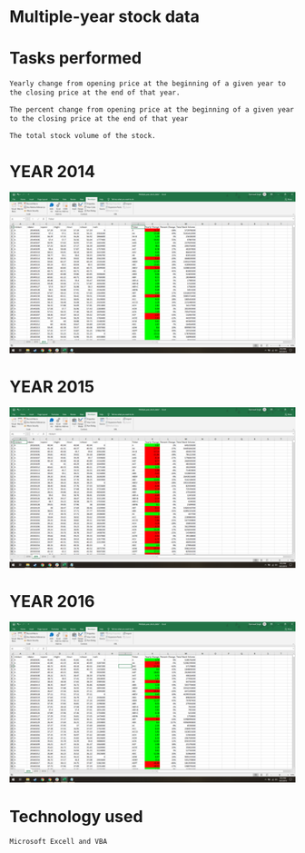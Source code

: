 # Multiple-year stock data
# Tasks performed 
```
Yearly change from opening price at the beginning of a given year to the closing price at the end of that year.
```
```
The percent change from opening price at the beginning of a given year to the closing price at the end of that year
```
```
The total stock volume of the stock.
```
# YEAR 2014
![](Screenshot%20(2).png)
# YEAR 2015
![](Screenshot%20(3).png)
# YEAR 2016
![](Screenshot%20(4).png)

# Technology used
```
Microsoft Excell and VBA
```
